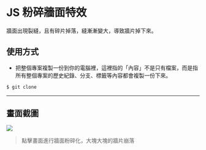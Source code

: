 # JS 粉碎牆面特效

牆面出現裂縫，且有碎片掉落，縫漸漸變大，導致牆片掉下來。

## 使用方式
- 把整個專案複製一份到你的電腦裡，這裡指的「內容」不是只有檔案，而是指所有整個專案的歷史紀錄、分支、標籤等內容都會複製一份下來。
```sh
$ git clone
```

----

## 畫面截圖
![](https://i.imgur.com/95tTXwm.gif)
> 點擊畫面進行牆面粉碎化，大塊大塊的牆片崩落
